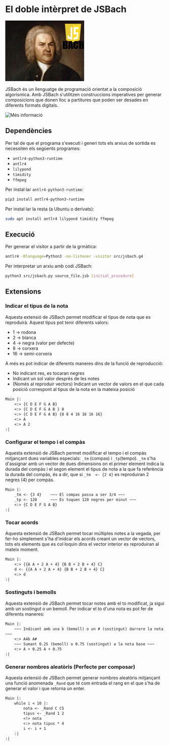 # El doble intèrpret de JSBach

![img](img/bach.png)

JSBach és un llenguatge de programació orientat a la composició algorísmica. Amb JSBach s'utilitzen construccions imperatives per generar composicions que donen lloc a partitures que poden ser desades en diferents formats digitals.

![Més informació](https://github.com/jordi-petit/lp-jsbach-2022)

## Dependències

Per tal de que el programa s'executi i generi tots els arxius de sortida es necessiten els següents programes:

- ```antlr4-python3-runtime```
- ```antlr4```
- ```lilypond```
- ```timidity```
- ```ffmpeg```

Per instal·lar ```antlr4-python3-runtime```:

```bash
pip3 install antlr4-python3-runtime
```

Per instal·lar la resta (a Ubuntu o derivats):

```bash
sudo apt install antlr4 lilypond timidity ffmpeg
```

## Execució

Per generar el visitor a partir de la grmàtica:
```bash
antlr4 -Dlanguage=Python3 -no-listener -visitor src/jsbach.g4
```

Per interpretar un arxiu amb codi JSBach:
```bash
python3 src/jsbach.py source_file.jsb [initial_procedure]
```

## Extensions
### Indicar el tipus de la nota

Aquesta extensió de JSBach permet modificar el tipus de nota que es reproduirà. Aquest tipus pot tenir diferents valors:

- 1 -> rodona
- 2 -> blanca
- 4 -> negra (valor per defecte)
- 8 -> corxera
- 16 -> semi-corxera

A més es pot indicar de diferents maneres dins de la funció de reproducció:

- No indicant res, es tocaran negres
- Indicant un sol valor després de les notes
- (Només al reproduir vectors) Indicant un vector de valors en el que cada posició correspont al tipus de la nota en la mateixa posició

```jsbach
Main |:
    <:> {C D E F G A B}
    <:> {C D E F G A B } 8
    <:> {C D E F G A B} {8 8 4 16 16 16 16}
    <:> A
    <:> A 2
:|
```

### Configurar el tempo i el compàs

Aquesta extensió de JSBach permet modificar el tempo i el compàs mitjançant dues variables especials: ```_tm``` (compas) i ```_tp```(tempo). ```_tm``` s'ha d'assignar amb un vector de dues dimensions on el primer element indica la durada del compàs i el segon element el tipus de nota a la que fa referència la durada del compàs, és a dir, que si ```_tm  <- {2 4}``` es reproduiran 2 negres (4) per compàs.

```jsbach
Main |:
    _tm <- {3 4}    ~~~ El compas passa a ser 3/4 ~~~
    _tp <- 120      ~~~ Es toquen 120 negres per minut ~~~
    <:> {C D E F G A B} 
:|
```

### Tocar acords

Aquesta extensió de JSBach permet tocar múltiples notes a la vegada, per fer-ho simplement s'ha d'inidcar els acords creant un vector de vectors, tots els elements que es col·loquin dins el vector interior es reproduiran al mateix moment.

```jsbach
Main |:
    <:> {{A A + 2 A + 4} {B B + 2 B + 4} C}
    d <- {{A A + 2 A + 4} {B B + 2 B + 4} C}
    <:> d
:|
```

### Sostinguts i bemolls

Aquesta extensió de JSBach permet tocar notes amb el to modificat, ja sigui amb un sostingut o un bemoll. Per indicar el to d'una nota es pot fer de diferents maneres:

```jsbach
Main |:
    ~~~ Indicant amb una b (bemoll) o un # (sostingut) darrere la nota ~~~
    <:> A4b A#
    ~~~ Sumant 0.25 (bemoll) o 0.75 (sostingut) a la nota base ~~~
    <:> A + 0.25 A + 0.75
:|
```

### Generar nombres aleatòris (Perfecte per composar)

Aquesta extensió de JSBach permet generar nombres aleatòris mitjançant una funció anomenada ```_Rand``` que té com entrada el rang en el que s'ha de generar el valor i que retorna un enter.

```jsbach
Main |:
    while i < 10 |:
        nota <- _Rand C C5
        tipus <- _Rand 1 2
        <!> nota
        <:> nota tipus * 4
        i <- i + 1
    :|
:|
```
